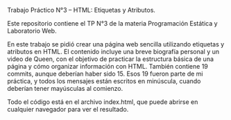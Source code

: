 Trabajo Práctico N°3 – HTML: Etiquetas y Atributos.

Este repositorio contiene el TP N°3 de la materia Programación Estática y Laboratorio Web.

En este trabajo se pidió crear una página web sencilla utilizando etiquetas y atributos en HTML.
El contenido incluye una breve biografía personal y un video de Queen, con el objetivo de practicar la estructura básica de una página y cómo organizar información con HTML.
También contiene 19 commits, aunque deberían haber sido 15. 
Esos 19 fueron parte de mi práctica, y todos los mensajes están escritos en minúscula, cuando deberían tener mayúsculas al comienzo.

Todo el código está en el archivo index.html, que puede abrirse en cualquier navegador para ver el resultado.
